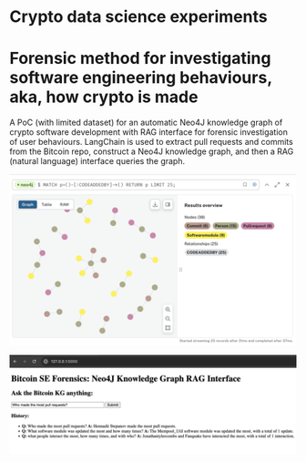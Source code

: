 # Crypto data science experiments

# Forensic method for investigating software engineering behaviours, aka, how crypto is made
A PoC (with limited dataset) for an automatic Neo4J knowledge graph of crypto software development with RAG interface for forensic investigation of user behaviours. LangChain is used to extract pull requests and commits from the Bitcoin repo, construct a Neo4J knowledge graph, and then a RAG (natural language) interface queries the graph.

![neo4jkg](https://github.com/quinndupont/crypto_dataexperiments/blob/main/neo4j_KG_example.png)

![RAGinterface](https://github.com/quinndupont/crypto_dataexperiments/blob/main/KGRAG_PoC.png)
